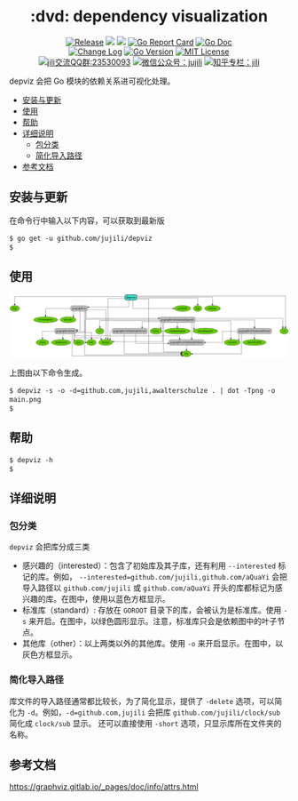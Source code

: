 <!-- markdownlint-disable MD041 -->
<h1 align="center">:dvd: dependency visualization</h1>
<p align="center">
<!--  -->
<a href="https://github.com/jujili/depviz/releases"> <img src="https://img.shields.io/github/v/tag/jujili/depviz?include_prereleases&sort=semver" alt="Release" title="Release"></a>
<!--  -->
<a href="https://www.travis-ci.org/jujili/depviz"><img src="https://www.travis-ci.org/jujili/depviz.svg?branch=master"/></a>
<!--  -->
<a href="https://codecov.io/gh/jujili/depviz"><img src="https://codecov.io/gh/jujili/depviz/branch/master/graph/badge.svg"/></a>
<!--  -->
<a href="https://goreportcard.com/report/github.com/jujili/depviz"><img src="https://goreportcard.com/badge/github.com/jujili/depviz" alt="Go Report Card" title="Go Report Card"/></a>
<!--  -->
<a href="http://godoc.org/github.com/jujili/depviz"><img src="https://img.shields.io/badge/godoc-depviz-blue.svg" alt="Go Doc" title="Go Doc"/></a>
<!--  -->
<br/>
<!--  -->
<a href="https://github.com/jujili/depviz/blob/master/CHANGELOG.md"><img src="https://img.shields.io/badge/Change-Log-blueviolet.svg" alt="Change Log" title="Change Log"/></a>
<!--  -->
<a href="https://golang.google.cn"><img src="https://img.shields.io/github/go-mod/go-version/jujili/depviz" alt="Go Version" title="Go Version"/></a>
<!--  -->
<a href="https://github.com/jujili/depviz/blob/master/LICENSE"><img src="https://img.shields.io/badge/License-MIT-blue.svg" alt="MIT License" title="MIT License"/></a>
<!--  -->
<br/>
<!--  -->
<a target="_blank" href="//shang.qq.com/wpa/qunwpa?idkey=7f61280435c41608fb8cb96cf8af7d31ef0007c44b223c9e3596ce84dec329bc"><img border="0" src="https://img.shields.io/badge/QQ%20群-23%2053%2000%2093-blue.svg" alt="jili交流QQ群:23530093" title="jili交流QQ群:23530093"></a>
<!--  -->
<a href="https://mp.weixin.qq.com/s?__biz=MzA4MDU4NDI5Mw==&mid=2455230332&idx=1&sn=8086c43e259b0012596ed63d6ecd7d10&chksm=88017c76bf76f5604f2f3280ffd96029b5ccaf99db48d18066d3e3bc9bc8a2e1a05de1a3225f&mpshare=1&scene=1&srcid=&sharer_sharetime=1578553397373&sharer_shareid=5ce52651949258759d82d1bf31b455b5#rd"><img src="https://img.shields.io/badge/微信公众号-jujili-success.svg" alt="微信公众号：jujili" title="微信公众号：jujili"/></a>
<!--  -->
<a href="https://zhuanlan.zhihu.com/jujili"><img src="https://img.shields.io/badge/知乎专栏-jili-blue.svg" alt="知乎专栏：jili" title="知乎专栏：jili"/></a>
<!--  -->
</p>

depviz 会把 Go 模块的依赖关系进可视化处理。

- [安装与更新](#%e5%ae%89%e8%a3%85%e4%b8%8e%e6%9b%b4%e6%96%b0)
- [使用](#%e4%bd%bf%e7%94%a8)
- [帮助](#%e5%b8%ae%e5%8a%a9)
- [详细说明](#%e8%af%a6%e7%bb%86%e8%af%b4%e6%98%8e)
	- [包分类](#%e5%8c%85%e5%88%86%e7%b1%bb)
	- [简化导入路径](#%e7%ae%80%e5%8c%96%e5%af%bc%e5%85%a5%e8%b7%af%e5%be%84)
- [参考文档](#%e5%8f%82%e8%80%83%e6%96%87%e6%a1%a3)

## 安装与更新

在命令行中输入以下内容，可以获取到最新版

```shell
$ go get -u github.com/jujili/depviz
$
```

## 使用

![graph of main.go](main.png)

上图由以下命令生成。

```shell
$ depviz -s -o -d=github.com,jujili,awalterschulze . | dot -Tpng -o main.png
$
```

## 帮助

```shell
$ depviz -h
$
```

## 详细说明

### 包分类

`depviz` 会把库分成三类

- 感兴趣的（interested）：包含了初始库及其子库，还有利用 `--interested` 标记的库。例如， `--interested=github.com/jujili,github.com/aQuaYi` 会把导入路径以 `github.com/jujili` 或 `github.com/aQuaYi` 开头的库都标记为感兴趣的库。在图中，使用以蓝色方框显示。
- 标准库（standard）: 存放在 `GOROOT` 目录下的库，会被认为是标准库。使用 `-s` 来开启。在图中，以绿色圆形显示。注意，标准库只会是依赖图中的叶子节点。
- 其他库（other）：以上两类以外的其他库。使用 `-o` 来开启显示。在图中，以灰色方框显示。

### 简化导入路径

库文件的导入路径通常都比较长，为了简化显示，提供了 `-delete` 选项，可以简化为 `-d`。例如，`-d=github.com,jujili` 会把库 `github.com/jujili/clock/sub` 简化成 `clock/sub` 显示。
还可以直接使用 `-short` 选项，只显示库所在文件夹的名称。

## 参考文档

<https://graphviz.gitlab.io/_pages/doc/info/attrs.html>
